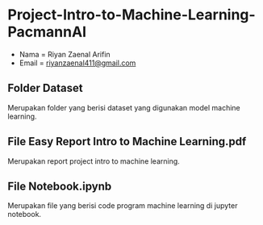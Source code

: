 # Project-Intro-to-Machine-Learning-PacmannAI
- Nama = Riyan Zaenal Arifin
- Email = riyanzaenal411@gmail.com

## Folder Dataset 
  Merupakan folder yang berisi dataset yang digunakan model machine learning.
## File Easy Report Intro to Machine Learning.pdf 
  Merupakan report project intro to machine learning.
## File Notebook.ipynb 
  Merupakan file yang berisi code program machine learning di jupyter notebook.
